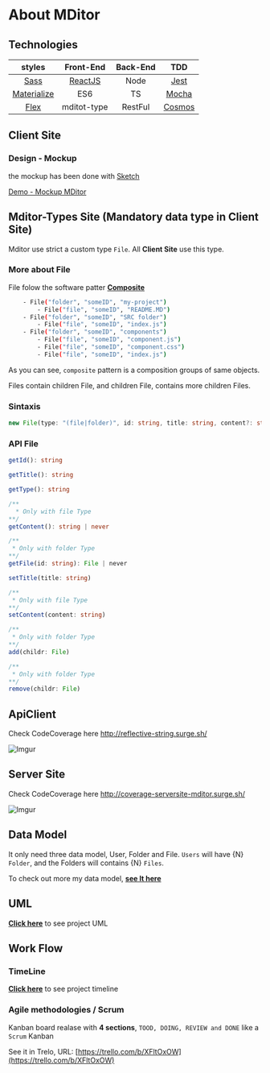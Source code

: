 # About MDitor

## Technologies

| styles| Front-End | Back-End| TDD|
| :----------: | :----------: | :----------: | :----------: |
| [Sass](https://sass-lang.com/) | [ReactJS](https://reactjs.org/)  | Node   | [Jest](https://facebook.github.io/jest/)
| [Materialize](https://react-materialize.github.io/#/) | ES6  | TS  | [Mocha](https://mochajs.org/)
| [Flex](https://css-tricks.com/snippets/css/a-guide-to-flexbox/) | mditot-type  | RestFul  | [Cosmos](https://github.com/react-cosmos/react-cosmos)

## Client Site

### Design - Mockup

the mockup has been done with  [Sketch](https://www.sketchapp.com/)

[Demo - Mockup MDitor](https://github.com/VGamezz19/MDitor/tree/master/doc/design/mockup)

## Mditor-Types Site (Mandatory data type in Client Site)

Mditor use strict a custom type `File`. All **Client Site** use this type.

### More about File

File folow the software patter [**Composite**](https://en.wikipedia.org/wiki/Composite_pattern)

```sh
    - File("folder", "someID", "my-project")
        - File("file", "someID", "README.MD")
    - File("folder", "someID", "SRC folder")
        - File("file", "someID", "index.js")
    - File("folder", "someID", "components")
        - File("file", "someID", "component.js")
        - File("file", "someID", "component.css")
        - File("file", "someID", "index.js")
 ```

As you can see, `composite` pattern is a composition groups of same objects.

Files contain children File, and children File, contains more children Files.

### Sintaxis

```ts
new File(type: "(file|folder)", id: string, title: string, content?: string, files?: File)
```

### API File

```ts
getId(): string

getTitle(): string

getType(): string

/**
  * Only with file Type
**/
getContent(): string | never

/**
 * Only with folder Type
**/
getFile(id: string): File | never

setTitle(title: string)

/**
 * Only with file Type
**/
setContent(content: string)

/**
 * Only with folder Type
**/
add(childr: File)

/**
 * Only with folder Type
**/
remove(childr: File)
```

## ApiClient

Check CodeCoverage here http://reflective-string.surge.sh/

![Imgur](https://i.imgur.com/ViAf1LA.png)

## Server Site

Check CodeCoverage here http://coverage-serversite-mditor.surge.sh/

![Imgur](https://i.imgur.com/rA4v6H8.png)

## Data Model

It only need three data model, User, Folder and File.
`Users` will have {N}  `Folder`, and the Folders will contains {N} `Files`.

To check out more my data model, __[see It here](https://github.com/VGamezz19/MDitor/tree/master/doc/dataModel/)__

## UML

__[Click here](https://github.com/VGamezz19/MDitor/tree/master/doc/UML/)__ to see project UML

## Work Flow

### TimeLine

__[Click here](https://github.com/VGamezz19/MDitor/tree/master/doc/timeLine/)__ to see project timeline

### Agile methodologies / Scrum

Kanban board realase with **4 sections**, `TOOD, DOING, REVIEW and DONE` like a `Scrum` Kanban

See it in Trelo, URL: [https://trello.com/b/XFltOxOW](https://trello.com/b/XFltOxOW)